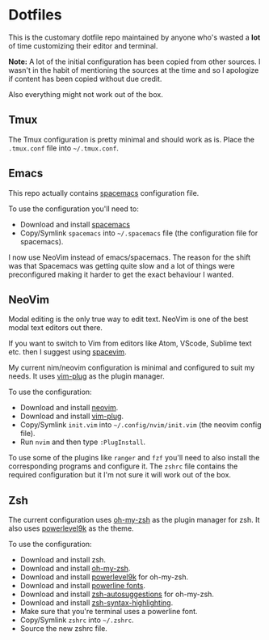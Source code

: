 # Dotfiles

This is the customary dotfile repo maintained by anyone who's wasted a
**lot** of time customizing their editor and terminal.

**Note:** A lot of the initial configuration has been copied from other sources.
I wasn't in the habit of mentioning the sources at the time and so I apologize
if content has been copied without due credit.

Also everything might not work out of the box.

## Tmux

The Tmux configuration is pretty minimal and should work as is.
Place the `.tmux.conf` file into `~/.tmux.conf`.

## Emacs

This repo actually contains [spacemacs](http://spacemacs.org/) configuration
file.

To use the configuration you'll need to:

- Download and install [spacemacs](http://spacemacs.org/)
- Copy/Symlink `spacemacs` into `~/.spacemacs` file (the configuration file
for spacemacs).

I now use NeoVim instead of emacs/spacemacs. The reason for the shift was that
Spacemacs was getting quite slow and a lot of things were preconfigured making
it harder to get the exact behaviour I wanted.

## NeoVim

Modal editing is the only true way to edit text. NeoVim is one of the best
modal text editors out there.

If you want to switch to Vim from editors like Atom, VScode, Sublime text etc.
then I suggest using [spacevim](https://spacevim.org/).

My current nim/neovim configuration is minimal and configured to suit my needs.
It uses [vim-plug](https://github.com/junegunn/vim-plug) as the plugin manager.

To use the configuration:

- Download and install [neovim](https://neovim.io/).
- Download and install [vim-plug](https://github.com/junegunn/vim-plug).
- Copy/Symlink `init.vim` into `~/.config/nvim/init.vim` (the neovim config file).
- Run `nvim` and then type `:PlugInstall`.

To use some of the plugins like `ranger` and `fzf` you'll need to also install
the corresponding programs and configure it. The `zshrc` file contains the
required configuration but it I'm not sure it will work out of the box.

## Zsh

The current configuration uses [oh-my-zsh](https://ohmyz.sh/) as the plugin
manager for zsh. It also uses [powerlevel9k](https://github.com/bhilburn/powerlevel9k)
as the theme.

To use the configuration:

- Download and install zsh.
- Download and install [oh-my-zsh](https://ohmyz.sh/).
- Download and install [powerlevel9k](https://github.com/bhilburn/powerlevel9k/wiki/Install-Instructions#step-1-install-powerlevel9k)
for oh-my-zsh.
- Download and install [powerline fonts](https://github.com/bhilburn/powerlevel9k/wiki/Install-Instructions#step-2-install-a-powerline-font).
- Download and install [zsh-autosuggestions](https://github.com/zsh-users/zsh-autosuggestions) for oh-my-zsh.
- Download and install [zsh-syntax-highlighting](https://github.com/zsh-users/zsh-syntax-highlighting).
- Make sure that you're terminal uses a powerline font.
- Copy/Symlink `zshrc` into `~/.zshrc`.
- Source the new zshrc file.
